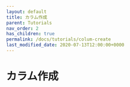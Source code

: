 ```yaml
---
layout: default
title: カラム作成
parent: Tutorials
nav_order: 2
has_children: true
permalink: /docs/tutorials/colum-create
last_modified_date: 2020-07-13T12:00:00+0000
---
```


# カラム作成

